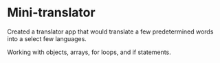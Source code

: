 # Mini-translator

Created a translator app that would translate a few predetermined words into a select few languages.

Working with objects, arrays, for loops, and if statements.
